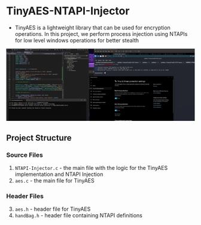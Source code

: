 # TinyAES-NTAPI-Injector

- TinyAES is a lightweight library that can be used for encryption operations. In this project, we perform process injection using NTAPIs for low level windows operations for better stealth

![Running Code](asd.jpg)

## Project Structure

### Source Files
1. `NTAPI-Injector.c` - the main file with the logic for the TinyAES implementation and NTAPI Injection
2. `aes.c` - the main file for TinyAES

### Header Files

3. `aes.h` - header file for TinyAES
4. `handBag.h` - header file containing NTAPI definitions 



